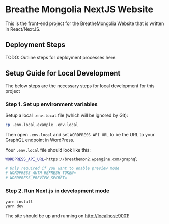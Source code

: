 # Breathe Mongolia NextJS Website

This is the front-end project for the BreatheMongolia Website that is written in React/NextJS.

## Deployment Steps

TODO: Outline steps for deployment processes here.

## Setup Guide for Local Development

The below steps are the necessary steps for local development for this project

### Step 1. Set up environment variables

Setup a local `.env.local` file (which will be ignored by Git):

```bash
cp .env.local.example .env.local
```

Then open `.env.local` and set `WORDPRESS_API_URL` to be the URL to your GraphQL endpoint in WordPress.

Your `.env.local` file should look like this:

```bash
WORDPRESS_API_URL=https://breathemon2.wpengine.com/graphql

# Only required if you want to enable preview mode
# WORDPRESS_AUTH_REFRESH_TOKEN=
# WORDPRESS_PREVIEW_SECRET=
```

### Step 2. Run Next.js in development mode

```bash
yarn install
yarn dev
```

The site should be up and running on [http://localhost:9001](http://localhost:9001)!
